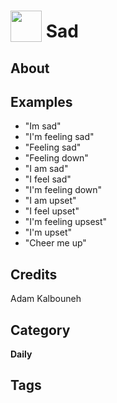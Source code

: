 # <img src="https://raw.githack.com/FortAwesome/Font-Awesome/master/svgs/solid/robot.svg" card_color="#22A7F0" width="50" height="50" style="vertical-align:bottom"/> Sad


## About


## Examples
* "Im sad"
* "I'm feeling sad"
* "Feeling sad"
* "Feeling down"
* "I am sad"
* "I feel sad"
* "I'm feeling down"
* "I am upset"
* "I feel upset"
* "I'm feeling upsest"
* "I'm upset"
* "Cheer me up"

## Credits
Adam Kalbouneh

## Category
**Daily**

## Tags

